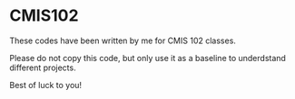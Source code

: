 # CMIS102
These codes have been written by me for CMIS 102 classes.

Please do not copy this code, but only use it as a baseline to underdstand different projects.

Best of luck to you!
